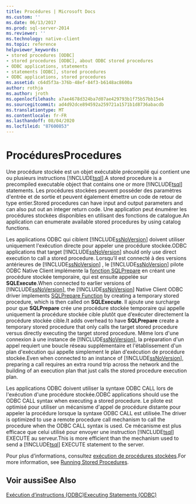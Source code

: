 ```yaml
---
title: Procédures | Microsoft Docs
ms.custom: ''
ms.date: 06/13/2017
ms.prod: sql-server-2014
ms.reviewer: ''
ms.technology: native-client
ms.topic: reference
helpviewer_keywords:
- stored procedures [ODBC]
- stored procedures [ODBC], about ODBC stored procedures
- ODBC applications, statements
- statements [ODBC], stored procedures
- ODBC applications, stored procedures
ms.assetid: c64d5f3a-376b-48ef-84f3-b6148ac8600a
author: rothja
ms.author: jroth
ms.openlocfilehash: a7ae4678d324ba7d07ae429793b1f75b57bb15e4
ms.sourcegitcommit: ad4d92dce894592a259721a1571b1d8736abacdb
ms.translationtype: MT
ms.contentlocale: fr-FR
ms.lasthandoff: 08/04/2020
ms.locfileid: "87600853"
---
```

# <a name="procedures"></a><span data-ttu-id="b2ac7-102">Procédures</span><span class="sxs-lookup"><span data-stu-id="b2ac7-102">Procedures</span></span>
  <span data-ttu-id="b2ac7-103">Une procédure stockée est un objet exécutable précompilé qui contient une ou plusieurs instructions [!INCLUDE[tsql](../../../includes/tsql-md.md)].</span><span class="sxs-lookup"><span data-stu-id="b2ac7-103">A stored procedure is a precompiled executable object that contains one or more [!INCLUDE[tsql](../../../includes/tsql-md.md)] statements.</span></span> <span data-ttu-id="b2ac7-104">Les procédures stockées peuvent posséder des paramètres d'entrée et de sortie et peuvent également émettre un code de retour de type entier.</span><span class="sxs-lookup"><span data-stu-id="b2ac7-104">Stored procedures can have input and output parameters and can also put out an integer return code.</span></span> <span data-ttu-id="b2ac7-105">Une application peut énumérer les procédures stockées disponibles en utilisant des fonctions de catalogue.</span><span class="sxs-lookup"><span data-stu-id="b2ac7-105">An application can enumerate available stored procedures by using catalog functions.</span></span>  
  
 <span data-ttu-id="b2ac7-106">Les applications ODBC qui ciblent [!INCLUDE[ssNoVersion](../../../includes/ssnoversion-md.md)] doivent utiliser uniquement l'exécution directe pour appeler une procédure stockée.</span><span class="sxs-lookup"><span data-stu-id="b2ac7-106">ODBC applications that target [!INCLUDE[ssNoVersion](../../../includes/ssnoversion-md.md)] should only use direct execution to call a stored procedure.</span></span> <span data-ttu-id="b2ac7-107">Lorsqu’il est connecté à des versions antérieures de [!INCLUDE[ssNoVersion](../../../includes/ssnoversion-md.md)] , le [!INCLUDE[ssNoVersion](../../../includes/ssnoversion-md.md)] pilote ODBC Native Client implémente la [fonction SQLPrepare](https://go.microsoft.com/fwlink/?LinkId=59360) en créant une procédure stockée temporaire, qui est ensuite appelée sur **SQLExecute**.</span><span class="sxs-lookup"><span data-stu-id="b2ac7-107">When connected to earlier versions of [!INCLUDE[ssNoVersion](../../../includes/ssnoversion-md.md)], the [!INCLUDE[ssNoVersion](../../../includes/ssnoversion-md.md)] Native Client ODBC driver implements [SQLPrepare Function](https://go.microsoft.com/fwlink/?LinkId=59360) by creating a temporary stored procedure, which is then called on **SQLExecute**.</span></span> <span data-ttu-id="b2ac7-108">Il ajoute une surcharge pour que **SQLPrepare** crée une procédure stockée temporaire qui appelle uniquement la procédure stockée cible plutôt que d’exécuter directement la procédure stockée cible.</span><span class="sxs-lookup"><span data-stu-id="b2ac7-108">It adds overhead to have **SQLPrepare** create a temporary stored procedure that only calls the target stored procedure versus directly executing the target stored procedure.</span></span> <span data-ttu-id="b2ac7-109">Même lors d'une connexion à une instance de [!INCLUDE[ssNoVersion](../../../includes/ssnoversion-md.md)], la préparation d'un appel requiert une boucle réseau supplémentaire et l'établissement d'un plan d'exécution qui appelle simplement le plan d'exécution de procédure stockée.</span><span class="sxs-lookup"><span data-stu-id="b2ac7-109">Even when connected to an instance of [!INCLUDE[ssNoVersion](../../../includes/ssnoversion-md.md)], preparing a call requires an extra round trip across the network and the building of an execution plan that just calls the stored procedure execution plan.</span></span>  
  
 <span data-ttu-id="b2ac7-110">Les applications ODBC doivent utiliser la syntaxe ODBC CALL lors de l'exécution d'une procédure stockée.</span><span class="sxs-lookup"><span data-stu-id="b2ac7-110">ODBC applications should use the ODBC CALL syntax when executing a stored procedure.</span></span> <span data-ttu-id="b2ac7-111">Le pilote est optimisé pour utiliser un mécanisme d'appel de procédure distante pour appeler la procédure lorsque la syntaxe ODBC CALL est utilisée.</span><span class="sxs-lookup"><span data-stu-id="b2ac7-111">The driver is optimized to use a remote procedure call mechanism to call the procedure when the ODBC CALL syntax is used.</span></span> <span data-ttu-id="b2ac7-112">Ce mécanisme est plus efficace que celui utilisé pour envoyer une instruction [!INCLUDE[tsql](../../../includes/tsql-md.md)] EXECUTE au serveur.</span><span class="sxs-lookup"><span data-stu-id="b2ac7-112">This is more efficient than the mechanism used to send a [!INCLUDE[tsql](../../../includes/tsql-md.md)] EXECUTE statement to the server.</span></span>  
  
 <span data-ttu-id="b2ac7-113">Pour plus d’informations, consultez [exécution de procédures stockées](../../native-client-odbc-stored-procedures/running-stored-procedures.md).</span><span class="sxs-lookup"><span data-stu-id="b2ac7-113">For more information, see [Running Stored Procedures](../../native-client-odbc-stored-procedures/running-stored-procedures.md).</span></span>  
  
## <a name="see-also"></a><span data-ttu-id="b2ac7-114">Voir aussi</span><span class="sxs-lookup"><span data-stu-id="b2ac7-114">See Also</span></span>  
 [<span data-ttu-id="b2ac7-115">Exécution d’instructions &#40;ODBC&#41;</span><span class="sxs-lookup"><span data-stu-id="b2ac7-115">Executing Statements &#40;ODBC&#41;</span></span>](executing-statements-odbc.md)  
  
  
